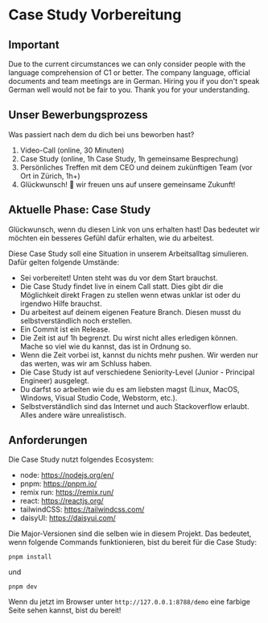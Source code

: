 # Case Study Vorbereitung

## Important

Due to the current circumstances we can only consider people with the language comprehension of C1 or better.
The company language, official documents and team meetings are in German.
Hiring you if you don't speak German well would not be fair to you.
Thank you for your understanding.

## Unser Bewerbungsprozess

Was passiert nach dem du dich bei uns beworben hast?
1. Video-Call (online, 30 Minuten)
1. Case Study (online, 1h Case Study, 1h gemeinsame Besprechung)
1. Persönliches Treffen mit dem CEO und deinem zukünftigen Team (vor Ort in Zürich, 1h+)
1. Glückwunsch! 🥳 wir freuen uns auf unsere gemeinsame Zukunft!

## Aktuelle Phase: Case Study

Glückwunsch, wenn du diesen Link von uns erhalten hast! Das bedeutet wir möchten ein besseres Gefühl dafür erhalten, wie du arbeitest.

Diese Case Study soll eine Situation in unserem Arbeitsalltag simulieren. Dafür gelten folgende Umstände:
- Sei vorbereitet! Unten steht was du vor dem Start brauchst.
- Die Case Study findet live in einem Call statt. Dies gibt dir die Möglichkeit direkt Fragen zu stellen wenn etwas unklar ist oder du irgendwo Hilfe brauchst.
- Du arbeitest auf deinem eigenen Feature Branch. Diesen musst du selbstverständlich noch erstellen.
- Ein Commit ist ein Release.
- Die Zeit ist auf 1h begrenzt. Du wirst nicht alles erledigen können. Mache so viel wie du kannst, das ist in Ordnung so.
- Wenn die Zeit vorbei ist, kannst du nichts mehr pushen. Wir werden nur das werten, was wir am Schluss haben.
- Die Case Study ist auf verschiedene Seniority-Level (Junior - Principal Engineer) ausgelegt.
- Du darfst so arbeiten wie du es am liebsten magst (Linux, MacOS, Windows, Visual Studio Code, Webstorm, etc.).
- Selbstverständlich sind das Internet und auch Stackoverflow erlaubt. Alles andere wäre unrealistisch.

## Anforderungen

Die Case Study nutzt folgendes Ecosystem:
- node: https://nodejs.org/en/
- pnpm: https://pnpm.io/
- remix run: https://remix.run/
- react: https://reactjs.org/
- tailwindCSS: https://tailwindcss.com/
- daisyUI: https://daisyui.com/

Die Major-Versionen sind die selben wie in diesem Projekt. Das bedeutet, wenn folgende Commands funktionieren, bist du bereit für die Case Study:

```
pnpm install
```

und

```
pnpm dev
```

Wenn du jetzt im Browser unter `http://127.0.0.1:8788/demo` eine farbige Seite sehen kannst, bist du bereit!
